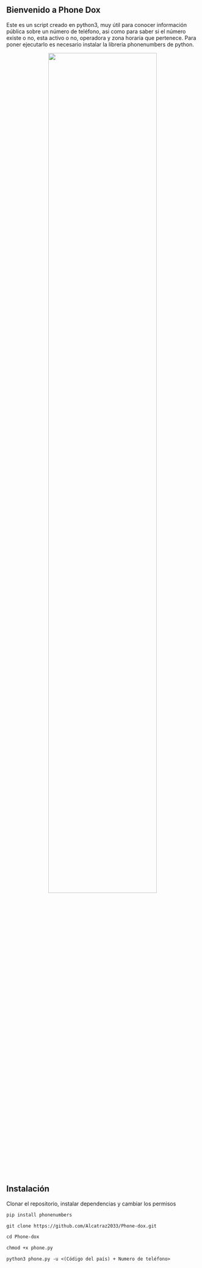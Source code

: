 ## Bienvenido a Phone Dox

Este es un script creado en python3, muy útil para conocer información pública sobre un número de teléfono, asi como para saber si el número existe o no,
esta activo o no, operadora y zona horaria que pertenece. Para poner ejecutarlo es necesario instalar la libreria phonenumbers de python.

<p align="center">
	<img src="https://i.imgur.com/nDfzUI8.png" width="75%" height="75%" align="">
</p>

## Instalación

Clonar el repositorio, instalar dependencias y cambiar los permisos

```markdown
pip install phonenumbers

git clone https://github.com/Alcatraz2033/Phone-dox.git

cd Phone-dox

chmod +x phone.py

python3 phone.py -u <(Código del país) + Numero de teléfono>
```

